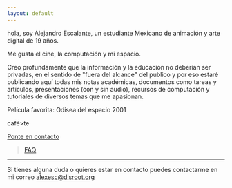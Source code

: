 ```yaml
---
layout: default
---
```


hola, soy Alejandro Escalante, un estudiante Mexicano de animación y arte digital de 19 años.

Me gusta el cine, la computación y mi espacio.

Creo profundamente que la información y la educación no deberían ser privadas, en el sentido de "fuera del alcance" del publico y por eso estaré publicando aquí todas mis notas académicas, documentos como tareas y artículos, presentaciones (con y sin audio), recursos de computación y tutoriales de diversos temas que me apasionan.

Película favorita: Odisea del espacio 2001

café>te

[Ponte en contacto](https://alex-esc.github.io/contact)

> [FAQ]()


---

Si tienes alguna duda o quieres estar en contacto puedes contactarme en mi correo alexesc@disroot.org
